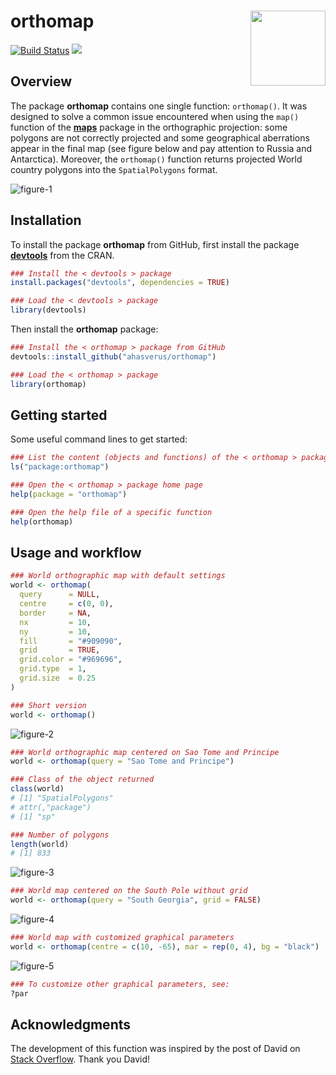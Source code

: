 orthomap <img src="img/orthomap-sticker.png" height="120" align="right"/>
=========================================================

[![Build Status](https://travis-ci.org/ahasverus/orthomap.svg?branch=master)](https://travis-ci.org/ahasverus/orthomap) [![](https://img.shields.io/badge/licence-GPLv3-8f10cb.svg)](http://www.gnu.org/licenses/gpl.html)

Overview
--------

The package **orthomap** contains one single function: `orthomap()`. It was designed to solve a common issue encountered when using the `map()` function of the [**maps**](http://cran.r-project.org/web/packages/maps/index.html) package in the orthographic projection: some polygons are not correctly projected and some geographical aberrations appear in the final map (see figure below and pay attention to Russia and Antarctica). Moreover, the `orthomap()` function returns projected World country polygons into the `SpatialPolygons` format.

![figure-1](img/figure-1.png)

Installation
--------

To install the package **orthomap** from GitHub, first install the package [**devtools**](http://cran.r-project.org/web/packages/devtools/index.html) from the CRAN.

```r
### Install the < devtools > package
install.packages("devtools", dependencies = TRUE)

### Load the < devtools > package
library(devtools)
```

Then install the **orthomap** package:

```r
### Install the < orthomap > package from GitHub
devtools::install_github("ahasverus/orthomap")

### Load the < orthomap > package
library(orthomap)
```

Getting started
--------

Some useful command lines to get started:

```r
### List the content (objects and functions) of the < orthomap > package
ls("package:orthomap")

### Open the < orthomap > package home page
help(package = "orthomap")

### Open the help file of a specific function
help(orthomap)
```

Usage and workflow
--------

```r
### World orthographic map with default settings
world <- orthomap(
  query      = NULL,
  centre     = c(0, 0),
  border     = NA,
  nx         = 10,
  ny         = 10,
  fill       = "#909090",
  grid       = TRUE,
  grid.color = "#969696",
  grid.type  = 1,
  grid.size  = 0.25
)

### Short version
world <- orthomap()
```

![figure-2](img/figure-2.png)

```r
### World orthographic map centered on Sao Tome and Principe
world <- orthomap(query = "Sao Tome and Principe")

### Class of the object returned
class(world)
# [1] "SpatialPolygons"
# attr(,"package")
# [1] "sp"

### Number of polygons
length(world)
# [1] 833
```

![figure-3](img/figure-3.png)

```r
### World map centered on the South Pole without grid
world <- orthomap(query = "South Georgia", grid = FALSE)
```

![figure-4](img/figure-4.png)

```r
### World map with customized graphical parameters
world <- orthomap(centre = c(10, -65), mar = rep(0, 4), bg = "black")
```

![figure-5](img/figure-5.png)

```r
### To customize other graphical parameters, see:
?par
```

Acknowledgments
--------

The development of this function was inspired by the post of David on [Stack Overflow](https://stackoverflow.com/questions/35911452/clipping-polygons-when-drawing-world-map-in-orthographic-projection). Thank you David!
